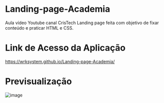 # Landing-page-Academia
Aula vídeo Youtube canal CrisTech
Landing page feita com objetivo de fixar conteúdo e praticar HTML e CSS.

# Link de Acesso da Aplicação
https://wrksystem.github.io/Landing-page-Academia/

# Previsualização
![image](https://user-images.githubusercontent.com/51803873/175050386-d8f2c50b-2474-4bde-9fb6-7f2878d8b042.png)






